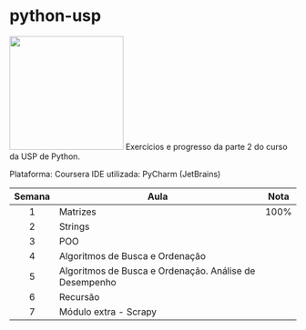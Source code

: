 # python-usp

<img src="http://scs.usp.br/identidadevisual/wp-content/uploads/2013/08/usp-logo-png.png" width="200">
Exercícios e progresso da parte 2 do curso da USP de Python.

Plataforma: Coursera
IDE utilizada: PyCharm (JetBrains)

| Semana | Aula | Nota| 
| :--: | ---------------------------------------------------------------------------------------------------------------------------------------------------------------- | -------------------------------------------------------------------------------------------------------------------------------------------------------- |
|  1   | Matrizes | 100%
|  2   | Strings |
|  3  | POO |
|  4   | Algoritmos de Busca e Ordenação|
|  5   | Algoritmos de Busca e Ordenação. Análise de Desempenho |
|  6   | Recursão |
|  7   | Módulo extra - Scrapy |
